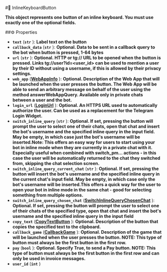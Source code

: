 #🔮 InlineKeyboardButton

**This object represents one button of an inline keyboard. You must use exactly one of the optional fields.**

##⚙️ Properties

- **`text`** (**`str`** ): **Label text on the button**
- **`callback_data`** (**`str`** ): **Optional. Data to be sent in a callback query to the bot when button is pressed, 1-64 bytes**
- **`url`** (**`str`** ): **Optional. HTTP or tg:// URL to be opened when the button is pressed. Links tg://user?id=<user_id> can be
used to mention a user by their ID without using a username, if this is allowed by their privacy settings.**
- **`web_app`** (**[WebAppInfo](WebAppInfo.md)** ): **Optional. Description of the Web App that will be launched when the user presses the button. The Web
App will be able to send an arbitrary message on behalf of the user using the method answerWebAppQuery. Available only
in private chats between a user and the bot.**
- **`login_url`** (**[LoginUrl](LoginUrl.md)** ): **Optional. An HTTPS URL used to automatically authorize the user. Can be used as a replacement for
the Telegram Login Widget.**
- **`switch_inline_query`** (**`str`** ): **Optional. If set, pressing the button will prompt the user to select one of their chats,
open that chat and insert the bot's username and the specified inline query in the input field. May be empty, in which
case just the bot's username will be inserted.Note: This offers an easy way for users to start using your bot in inline
mode when they are currently in a private chat with it. Especially useful when combined with switch_pm… actions - in
this case the user will be automatically returned to the chat they switched from, skipping the chat selection screen.**
- **`switch_inline_query_current_chat`** (**`str`** ): **Optional. If set, pressing the button will insert the bot's username
and the specified inline query in the current chat's input field. May be empty, in which case only the bot's username
will be inserted.This offers a quick way for the user to open your bot in inline mode in the same chat - good for selecting
something from multiple options.**
- **`switch_inline_query_chosen_chat`** (**[SwitchInlineQueryChosenChat](SwitchInlineQueryChosenChat.md)** ): **Optional. If set, pressing the button will prompt the user to select one of their chats of the
specified type, open that chat and insert the bot's username and the specified inline query in the input field**
- **`copy_text`** (**[CopyTextButton](CopyTextButton.md)** ): **Optional. Description of the button that copies the specified text to the clipboard.**
- **`callback_game`** (**[CallbackGame](CallbackGame.md)** ): **Optional. Description of the game that will be launched when the user presses the
button. NOTE: This type of button must always be the first button in the first row.**
- **`pay`** (**`bool`** ): **Optional. Specify True, to send a Pay button. NOTE: This type of button must always be the first button in
the first row and can only be used in invoice messages.**
- **`user_id`** (**`int`** )
